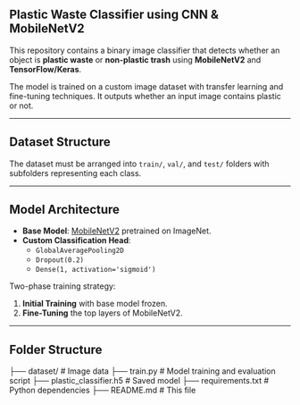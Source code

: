 ## Plastic Waste Classifier using CNN & MobileNetV2

This repository contains a binary image classifier that detects whether an object is **plastic waste** or **non-plastic trash** using **MobileNetV2** and **TensorFlow/Keras**.

The model is trained on a custom image dataset with transfer learning and fine-tuning techniques. It outputs whether an input image contains plastic or not.

---

## Dataset Structure

The dataset must be arranged into `train/`, `val/`, and `test/` folders with subfolders representing each class.

---

## Model Architecture

- **Base Model**: [MobileNetV2](https://arxiv.org/abs/1801.04381) pretrained on ImageNet.
- **Custom Classification Head**:
  - `GlobalAveragePooling2D`
  - `Dropout(0.2)`
  - `Dense(1, activation='sigmoid')`

Two-phase training strategy:
1. **Initial Training** with base model frozen.
2. **Fine-Tuning** the top layers of MobileNetV2.

---

## Folder Structure

├── dataset/                 # Image data
├── train.py                 # Model training and evaluation script
├── plastic_classifier.h5    # Saved model
├── requirements.txt         # Python dependencies
├── README.md                # This file

